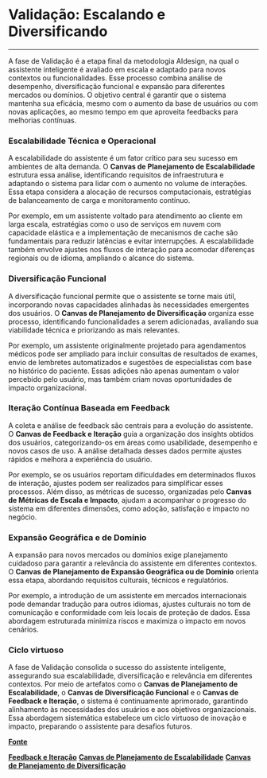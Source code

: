 # Validação: Escalando e Diversificando

---

A fase de Validação é a etapa final da metodologia AIdesign, na qual o assistente inteligente é avaliado em escala e adaptado para novos contextos ou funcionalidades. Esse processo combina análise de desempenho, diversificação funcional e expansão para diferentes mercados ou domínios. O objetivo central é garantir que o sistema mantenha sua eficácia, mesmo com o aumento da base de usuários ou com novas aplicações, ao mesmo tempo em que aproveita feedbacks para melhorias contínuas.

### Escalabilidade Técnica e Operacional

A escalabilidade do assistente é um fator crítico para seu sucesso em ambientes de alta demanda. O **Canvas de Planejamento de Escalabilidade** estrutura essa análise, identificando requisitos de infraestrutura e adaptando o sistema para lidar com o aumento no volume de interações. Essa etapa considera a alocação de recursos computacionais, estratégias de balanceamento de carga e monitoramento contínuo.

Por exemplo, em um assistente voltado para atendimento ao cliente em larga escala, estratégias como o uso de serviços em nuvem com capacidade elástica e a implementação de mecanismos de cache são fundamentais para reduzir latências e evitar interrupções. A escalabilidade também envolve ajustes nos fluxos de interação para acomodar diferenças regionais ou de idioma, ampliando o alcance do sistema.

### Diversificação Funcional

A diversificação funcional permite que o assistente se torne mais útil, incorporando novas capacidades alinhadas às necessidades emergentes dos usuários. O **Canvas de Planejamento de Diversificação** organiza esse processo, identificando funcionalidades a serem adicionadas, avaliando sua viabilidade técnica e priorizando as mais relevantes.

Por exemplo, um assistente originalmente projetado para agendamentos médicos pode ser ampliado para incluir consultas de resultados de exames, envio de lembretes automatizados e sugestões de especialistas com base no histórico do paciente. Essas adições não apenas aumentam o valor percebido pelo usuário, mas também criam novas oportunidades de impacto organizacional.

### Iteração Contínua Baseada em Feedback

A coleta e análise de feedback são centrais para a evolução do assistente. O **Canvas de Feedback e Iteração** guia a organização dos insights obtidos dos usuários, categorizando-os em áreas como usabilidade, desempenho e novos casos de uso. A análise detalhada desses dados permite ajustes rápidos e melhora a experiência do usuário.

Por exemplo, se os usuários reportam dificuldades em determinados fluxos de interação, ajustes podem ser realizados para simplificar esses processos. Além disso, as métricas de sucesso, organizadas pelo **Canvas de Métricas de Escala e Impacto**, ajudam a acompanhar o progresso do sistema em diferentes dimensões, como adoção, satisfação e impacto no negócio.

### Expansão Geográfica e de Domínio

A expansão para novos mercados ou domínios exige planejamento cuidadoso para garantir a relevância do assistente em diferentes contextos. O **Canvas de Planejamento de Expansão Geográfica ou de Domínio** orienta essa etapa, abordando requisitos culturais, técnicos e regulatórios.

Por exemplo, a introdução de um assistente em mercados internacionais pode demandar tradução para outros idiomas, ajustes culturais no tom de comunicação e conformidade com leis locais de proteção de dados. Essa abordagem estruturada minimiza riscos e maximiza o impacto em novos cenários.

### Ciclo virtuoso

A fase de Validação consolida o sucesso do assistente inteligente, assegurando sua escalabilidade, diversificação e relevância em diferentes contextos. Por meio de artefatos como o **Canvas de Planejamento de Escalabilidade**, o **Canvas de Diversificação Funcional** e o **Canvas de Feedback e Iteração**, o sistema é continuamente aprimorado, garantindo alinhamento às necessidades dos usuários e aos objetivos organizacionais. Essa abordagem sistemática estabelece um ciclo virtuoso de inovação e impacto, preparando o assistente para desafios futuros.

[**Fonte**](https://www.linkedin.com/pulse/aidesign-uma-metodologia-estrat%C3%A9gica-para-projetos-de-vinicius-garcia-retef/?trackingId=TpRzei5DS9ucN%2BJnwEtczA%3D%3D)

[**Feedback e Iteração**](./feedback-and-iteration.md)
[**Canvas de Planejamento de Escalabilidade**](./scalability-planning.md)
[**Canvas de Planejamento de Diversificação**](./diversification-planning.md)
